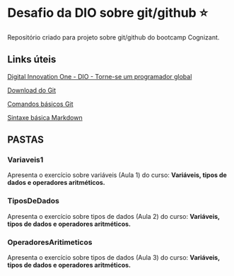 # Desafio da DIO sobre git/github :star:
Repositório criado para projeto sobre git/github do bootcamp Cognizant.

## Links úteis

[Digital Innovation One - DIO - Torne-se um programador global](https://www.dio.me/sign-in)

[Download do Git](https://git-scm.com/downloads)

[Comandos básicos Git](https://comandosgit.github.io/)

[Sintaxe básica Markdown](https://www.markdownguide.org/basic-syntax/)


## PASTAS

### Variaveis1

Apresenta o exercício sobre variáveis (Aula 1) do curso: **Variáveis, tipos de dados e operadores aritméticos.**

### TiposDeDados

Apresenta o exercício sobre tipos de dados (Aula 2) do curso: **Variáveis, tipos de dados e operadores aritméticos.**

### OperadoresAritimeticos

Apresenta o exercício sobre tipos de dados (Aula 3) do curso: **Variáveis, tipos de dados e operadores aritméticos.**
